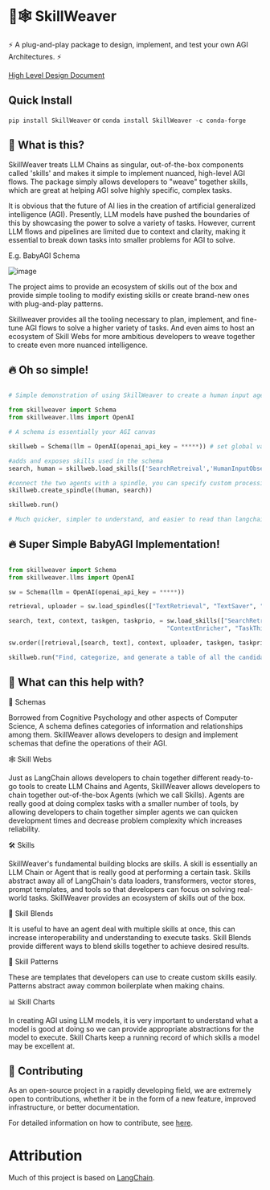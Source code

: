 # 🧠🕸️ SkillWeaver

⚡ A plug-and-play package to design, implement, and test your own AGI Architectures. ⚡

[High Level Design Document](https://docs.google.com/document/d/1gNaR7g-2pTZiIcUosY0gcW8uCaU6SUwx3xf0UNvalLc/edit?usp=sharing)

## Quick Install

`pip install SkillWeaver`
or
`conda install SkillWeaver -c conda-forge`

## 🤔 What is this?

SkillWeaver treats LLM Chains as singular, out-of-the-box components called 'skills' and makes it simple to implement nuanced, high-level AGI flows. The package simply allows developers to "weave" together skills, which are great at helping AGI solve highly specific, complex tasks.

It is obvious that the future of AI lies in the creation of artificial generalized intelligence (AGI). Presently, LLM models have pushed the boundaries of this by showcasing the power to solve a variety of tasks. However, current LLM flows and pipelines are limited due to context and clarity, making it essential to break down tasks into smaller problems for AGI to solve.

E.g. BabyAGI Schema

![image](https://github.com/cybertheory/skillweaver/assets/27149047/91821f60-e78a-4830-9676-0d1313393cc3)


The project aims to provide an ecosystem of skills out of the box and provide simple tooling to modify existing skills or create brand-new ones with plug-and-play patterns.

Skillweaver provides all the tooling necessary to plan, implement, and fine-tune AGI flows to solve a higher variety of tasks. And even aims to host an ecosystem of Skill Webs for more ambitious developers to weave together to create even more nuanced intelligence.

## 🔥 Oh so simple!

```python

# Simple demonstration of using SkillWeaver to create a human input agent that conducts search tasks

from skillweaver import Schema
from skillweaver.llms import OpenAI

# A schema is essentially your AGI canvas

skillweb = Schema(llm = OpenAI(openai_api_key = *****)) # set global variables

#adds and exposes skills used in the schema
search, human = skillweb.load_skills(['SearchRetreival','HumanInputObserver']) 

#connect the two agents with a spindle, you can specify custom processing logic here
skillweb.create_spindle((human, search)) 

skillweb.run()

# Much quicker, simpler to understand, and easier to read than langchain and can be easily expanded upon


```

## 🔥 Super Simple BabyAGI Implementation!

```python

from skillweaver import Schema
from skillweaver.llms import OpenAI

sw = Schema(llm = OpenAI(openai_api_key = *****))

retrieval, uploader = sw.load_spindles(["TextRetrieval", "TextSaver", "VectorUploader"])

search, text, context, taskgen, taskprio, = sw.load_skills(["SearchRetrieval", "TextTransformer",
                                            "ContextEnricher", "TaskThinker", "PriorityThinker"])

sw.order([retrieval,[search, text], context, uploader, taskgen, taskprio, textsaver])

skillweb.run("Find, categorize, and generate a table of all the candidates running in the 2023 election")

```

## 🚀 What can this help with?

🧠 Schemas

Borrowed from Cognitive Psychology and other aspects of Computer Science, A schema defines categories of information and relationships among them. SkillWeaver allows developers to design and implement schemas that define the operations of their AGI.

🕸️ Skill Webs

Just as LangChain allows developers to chain together different ready-to-go tools to create LLM Chains and Agents, SkillWeaver allows developers to chain together out-of-the-box Agents (which we call Skills). Agents are really good at doing complex tasks with a smaller number of tools, by allowing developers to chain together simpler agents we can quicken development times and decrease problem complexity which increases reliability.

🛠️ Skills

SkillWeaver's fundamental building blocks are skills. A skill is essentially an LLM Chain or Agent that is really good at performing a certain task. Skills abstract away all of LangChain's data loaders, transformers, vector stores, prompt templates, and tools so that developers can focus on solving real-world tasks. SkillWeaver provides an ecosystem of skills out of the box.


🧬 Skill Blends

It is useful to have an agent deal with multiple skills at once, this can increase interoperability and understanding to execute tasks. Skill Blends provide different ways to blend skills together to achieve desired results.


🧩 Skill Patterns

These are templates that developers can use to create custom skills easily. Patterns abstract away common boilerplate when making chains.


📊 Skill Charts

In creating AGI using LLM models, it is very important to understand what a model is good at doing so we can provide appropriate abstractions for the model to execute. Skill Charts keep a running record of which skills a model may be excellent at.

## 💁 Contributing

As an open-source project in a rapidly developing field, we are extremely open to contributions, whether it be in the form of a new feature, improved infrastructure, or better documentation.

For detailed information on how to contribute, see [here](.github/CONTRIBUTING.md).

# Attribution
Much of this project is based on [LangChain](https://github.com/hwchase17/langchain).
